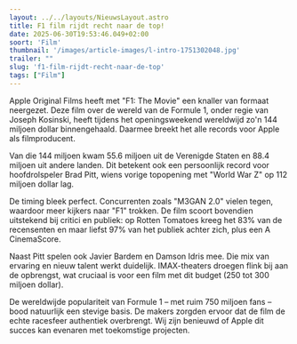 ```yaml
---
layout: ../../layouts/NieuwsLayout.astro
title: F1 film rijdt recht naar de top!
date: 2025-06-30T19:53:46.049+02:00
soort: 'Film'
thumbnail: '/images/article-images/l-intro-1751302048.jpg'
trailer: ""
slug: 'f1-film-rijdt-recht-naar-de-top'
tags: ["Film"]
---
```


Apple Original Films heeft met "F1: The Movie" een knaller van formaat
neergezet. Deze film over de wereld van de Formule 1, onder regie van Joseph
Kosinski, heeft tijdens het openingsweekend wereldwijd zo'n 144 miljoen dollar
binnengehaald. Daarmee breekt het alle records voor Apple als filmproducent.

Van die 144 miljoen kwam 55.6 miljoen uit de Verenigde Staten en 88.4 miljoen
uit andere landen. Dit betekent ook een persoonlijk record voor hoofdrolspeler
Brad Pitt, wiens vorige topopening met "World War Z" op 112 miljoen dollar lag.

De timing bleek perfect. Concurrenten zoals "M3GAN 2.0" vielen tegen, waardoor
meer kijkers naar "F1" trokken. De film scoort bovendien uitstekend bij critici
en publiek: op Rotten Tomatoes kreeg het 83% van de recensenten en maar liefst
97% van het publiek achter zich, plus een A CinemaScore.

Naast Pitt spelen ook Javier Bardem en Damson Idris mee. Die mix van ervaring en
nieuw talent werkt duidelijk. IMAX-theaters droegen flink bij aan de opbrengst,
wat cruciaal is voor een film met dit budget (250 tot 300 miljoen dollar).

De wereldwijde populariteit van Formule 1 – met ruim 750 miljoen fans – bood
natuurlijk een stevige basis. De makers zorgden ervoor dat de film de echte
racesfeer authentiek overbrengt. Wij zijn benieuwd of Apple dit succes kan
evenaren met toekomstige projecten.